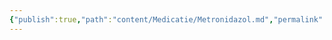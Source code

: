 ```yaml
---
{"publish":true,"path":"content/Medicatie/Metronidazol.md","permalink":"/content/medicatie/metronidazol/","title":"Metronidazol","tags":["Medicatie/Antiprotozoica"]}
---
```


